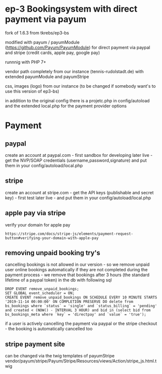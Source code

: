 # ep-3 Bookingsystem with direct payment via payum  
fork of 1.6.3 from tkrebs/ep3-bs

modified with payum / payumModule (https://github.com/Payum/PayumModule) for direct payment via paypal and stripe (credit cards, apple pay, google pay) 

runnnig with PHP 7+ 

vendor path completely from our instance (tennis-rudolstadt.de) with extended payumModule and payumStripe

css, images (logo) from our instance (to be changed if somebody want's to use this version of ep3-bs)

in addition to the original config there is a projetc.php in config/autoload and the extended local.php for the payment provider options  


# Payment

## paypal
create an account at paypal.com - first sandbox for developing later live - get the NVP/SOAP credentials (username,password,signature) and put them in your config/autoload/local.php

## stripe
create an account at stripe.com - get the API keys (publishable and secret key) - first test later live - and put them in your config/autoload/local.php

## apple pay via stripe
verify your domain for apple pay
```
https://stripe.com/docs/stripe-js/elements/payment-request-button#verifying-your-domain-with-apple-pay
```

## removing unpaid booking try's
cancelling bookings is not allowed in our version - so we remove unpaid user online bookings automatically if they are not completed during the payment process - we remove that bookings after 3 hours (the standard lifetime of a paypal token) in the db with following sql
```
DROP EVENT remove_unpaid_bookings;
SET GLOBAL event_scheduler = ON;
CREATE EVENT remove_unpaid_bookings ON SCHEDULE EVERY 10 MINUTE STARTS '2019-11-14 00:00:00' ON COMPLETION PRESERVE DO delete from bs_bookings where `status` = 'single' and `status_billing` = 'pending' and created < (NOW() - INTERVAL 3 HOUR) and bid in (select bid from bs_bookings_meta where `key` = 'directpay' and `value` = 'true');
```
if a user is actively cancelling the payment via paypal or the stripe checkout - the booking is automatically cancelled too 

## stripe payment site
can be changed via the twig templates of payumStripe
vendor/payum/stripe/Payum/Stripe/Resources/views/Action/stripe_js.html.twig



